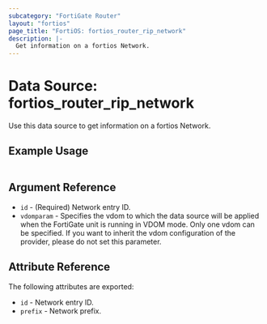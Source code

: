 ```yaml
---
subcategory: "FortiGate Router"
layout: "fortios"
page_title: "FortiOS: fortios_router_rip_network"
description: |-
  Get information on a fortios Network.
---
```


# Data Source: fortios_router_rip_network
Use this data source to get information on a fortios Network.


## Example Usage

```hcl

```

## Argument Reference

* `id` - (Required) Network entry ID.
* `vdomparam` - Specifies the vdom to which the data source will be applied when the FortiGate unit is running in VDOM mode. Only one vdom can be specified. If you want to inherit the vdom configuration of the provider, please do not set this parameter.

## Attribute Reference

The following attributes are exported:

* `id` - Network entry ID.
* `prefix` - Network prefix.
